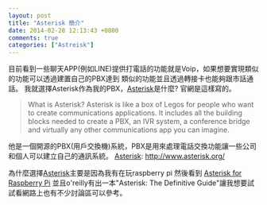 ```yaml
---
layout: post
title: "Asterisk 簡介"
date: 2014-02-28 12:13:43 +0800
comments: true
categories: ["Astreisk"]
---
```


目前看到一些聊天APP(例如LINE)提供打電話的功能就是Voip，如果想要實現類似的功能可以透過建置自己的PBX達到
類似的功能並且透過轉接卡也能夠跟市話通話。
我就選擇Asterisk作為我的PBX，[Asterisk]是什麼? 官網是這樣寫的。
> What is Asterisk?
Asterisk is like a box of Legos for people who want to create communications applications. It includes all the building blocks needed to create a PBX, an IVR system, a conference bridge and virtually any other communications app you can imagine.

他是一個開源的PBX(用戶交換機)系統，PBX是用來處理電話交換功能讓一些公司和個人可以建立自己的通訊系統。
[Asterisk]: http://www.asterisk.org/

為什麼選擇[Asterisk]主要是因為我有在玩raspberry pi 然後看到 [Asterisk for Raspberry Pi] 並且o'reilly有出一本"Asterisk: The Definitive Guide"讓我想要試試看網路上也有不少討論區可以參考。

[Asterisk for Raspberry Pi]: http://www.raspberry-asterisk.org/



[Asterisk]: http://www.asterisk.org/